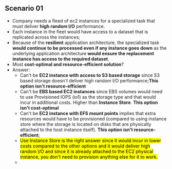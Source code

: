 ## Scenario 01
- Company needs a fleed of ec2 instances for a specialized task that must deliver **high random I/O** performance.
- Each instance in the fleet would have access to a dataset that is replicated across the instances;
- Because of the **resilient** application architecture, the specialized task **would continue to be processed even if any instance goes down** as the underlying application architecture **would ensure the replacement instance has access to the required dataset**.
- Most **cost-optimal and resource-efficient solution**?
- Answer:
	- Can't be **EC2 instance with access to S3 based storage** since S3 based storage doesn't deliver high random I/O performance;**This option isn't resource-efficient**
	- Can't be **EBS based EC2 instances** since EBS volumes would need to use Provisioned IOPS (io1) as the storage type and that would incur in additional costs. Higher than **Instance Store**. **This option isn't cost-optimal**
	- Can't be **EC2 instance with EFS mount points** implies that extra resources would have to be provisioned (compared to using instance store where the storage is located on disks that are physically attached to the host instance itself). **This option isn't resource-efficient**;
	- <mark class="hltr-green">Use Instance Store is the right answer since it would incur in <mark class="hltr-red">lower costs</mark> compared to the other options and it would deliver <mark class="hltr-red">high random I/O</mark> and since it is already attached to the EC2 physical instance, <mark class="hltr-red">you don't need to provision anything else for it to work</mark>.</mark>
	- 